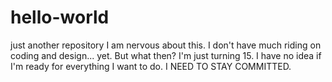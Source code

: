 # hello-world
just another repository
I am nervous about this. I don't have much riding on coding and design... yet. But what then? I'm just turning 15. I have no idea if I'm ready for everything I want to do. I NEED TO STAY COMMITTED.
